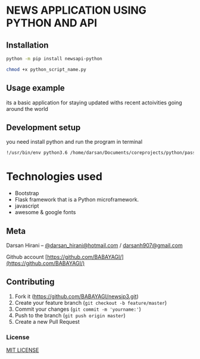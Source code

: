 # NEWS APPLICATION USING PYTHON AND API


## Installation


```sh
python -m pip install newsapi-python
```
```sh
chmod +x python_script_name.py
```
## Usage example
its a basic application for staying updated withs recent actoivities going around the world
## Development setup

you need install python and run the program in terminal

```sh
!/usr/bin/env python3.6 /home/darsan/Documents/coreprojects/python/passwordlocker/password-vault.py
```
# Technologies used
* Bootstrap 
* Flask framework that is a Python microframework.
* javascript
* awesome & google fonts

## Meta

Darsan Hirani – [@darsan_hirani@hotmail.com](https://twitter.com/darsan_hirani) / darsanh907@gmail.com

Github account [https://github.com/BABAYAGI/](https://github.com/BABAYAGI/)

## Contributing

1. Fork it (<https://github.com/BABAYAGI/newsip3.git>)
2. Create your feature branch (`git checkout -b feature/master`)
3. Commit your changes (`git commit -m 'yourname:'`)
4. Push to the branch (`git push origin master`)
5. Create a new Pull Request

<!-- Markdown link & img dfn's -->

[npm-downloads]: https://img.shields.io/npm/dm/datadog-metrics.svg?style=flat-square

[wiki]: https://github.com/yourname/yourproject/wiki

### License

[MIT LICENSE](LICENSE)